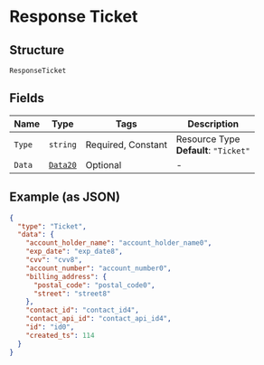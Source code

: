 
# Response Ticket

## Structure

`ResponseTicket`

## Fields

| Name | Type | Tags | Description |
|  --- | --- | --- | --- |
| `Type` | `string` | Required, Constant | Resource Type<br>**Default**: `"Ticket"` |
| `Data` | [`Data20`](../../doc/models/data-20.md) | Optional | - |

## Example (as JSON)

```json
{
  "type": "Ticket",
  "data": {
    "account_holder_name": "account_holder_name0",
    "exp_date": "exp_date8",
    "cvv": "cvv8",
    "account_number": "account_number0",
    "billing_address": {
      "postal_code": "postal_code0",
      "street": "street8"
    },
    "contact_id": "contact_id4",
    "contact_api_id": "contact_api_id4",
    "id": "id0",
    "created_ts": 114
  }
}
```

